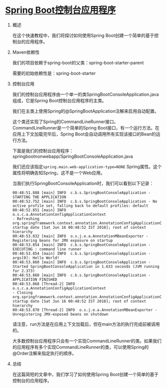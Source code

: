 # [Spring Boot控制台应用程序](https://www.baeldung.com/spring-boot-console-app)

1. 概述

    在这个快速教程中，我们将探讨如何使用Spring Boot创建一个简单的基于控制台的应用程序。

2. Maven依赖性

    我们的项目依赖于spring-boot的父类：spring-boot-starter-parent

    需要的初始依赖性是：spring-boot-starter

3. 控制台应用

    我们的控制台应用程序由一个单一的类SpringBootConsoleApplication.java组成，它是Spring Boot控制台应用程序的主类。

    我们在主类上使用Spring的@SpringBootApplication注解来启用自动配置。

    这个类还实现了Spring的CommandLineRunner接口。CommandLineRunner是一个简单的Spring Boot接口，有一个运行方法。在应用上下文加载完毕后，Spring Boot会自动调用所有实现该接口的Bean的运行方法。

    下面是我们的控制台应用程序：springbootnonwebapp/SpringBootConsoleApplication.java

    我们还应该指定`spring.main.web-application-type=NONE` Spring属性。这个属性将明确告知Spring，这不是一个Web应用。

    当我们执行SpringBootConsoleApplication时，我们可以看到以下记录：

    ```log
    00:48:51.888 [main] INFO  c.b.s.SpringBootConsoleApplication - STARTING THE APPLICATION
    00:48:52.752 [main] INFO  c.b.s.SpringBootConsoleApplication - No active profile set, falling back to default profiles: default
    00:48:52.851 [main] INFO  o.s.c.a.AnnotationConfigApplicationContext 
    - Refreshing org.springframework.context.annotation.AnnotationConfigApplicationContext@6497b078: startup date [Sat Jun 16 00:48:52 IST 2018]; root of context hierarchy
    00:48:53.832 [main] INFO  o.s.j.e.a.AnnotationMBeanExporter - Registering beans for JMX exposure on startup
    00:48:53.854 [main] INFO  c.b.s.SpringBootConsoleApplication - EXECUTING : command line runner
    00:48:53.854 [main] INFO  c.b.s.SpringBootConsoleApplication - args[0]: Hello World!
    00:48:53.860 [main] INFO  c.b.s.SpringBootConsoleApplication - Started SpringBootConsoleApplication in 1.633 seconds (JVM running for 2.373)
    00:48:53.860 [main] INFO  c.b.s.SpringBootConsoleApplication - APPLICATION FINISHED
    00:48:53.868 [Thread-2] INFO  o.s.c.a.AnnotationConfigApplicationContext 
    - Closing org.springframework.context.annotation.AnnotationConfigApplicationContext@6497b078: startup date [Sat Jun 16 00:48:52 IST 2018]; root of context hierarchy
    00:48:53.870 [Thread-2] INFO  o.s.j.e.a.AnnotationMBeanExporter - Unregistering JMX-exposed beans on shutdown
    ```

    请注意，run方法是在应用上下文加载后，但在main方法的执行完成前被调用的。

    大多数控制台应用程序只会有一个实现CommandLineRunner的类。如果我们的应用程序有多个实现CommandLineRunner的类，可以使用Spring的@Order注解来指定执行的顺序。

4. 总结

    在这篇简短的文章中，我们学习了如何使用Spring Boot创建一个简单的基于控制台的应用程序。
